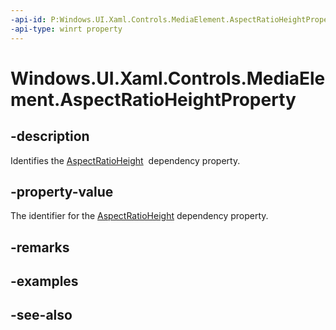 ```yaml
---
-api-id: P:Windows.UI.Xaml.Controls.MediaElement.AspectRatioHeightProperty
-api-type: winrt property
---
```


<!-- Property syntax
public Windows.UI.Xaml.DependencyProperty AspectRatioHeightProperty { get; }
-->

# Windows.UI.Xaml.Controls.MediaElement.AspectRatioHeightProperty

## -description
Identifies the [AspectRatioHeight](mediaelement_aspectratioheight.md)  dependency property.


## -property-value
The identifier for the [AspectRatioHeight](mediaelement_aspectratioheight.md) dependency property.

## -remarks

## -examples

## -see-also
